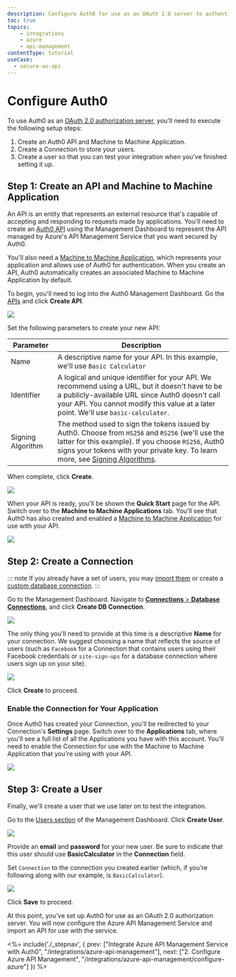 ```yaml
---
description: Configure Auth0 for use as an OAuth 2.0 server to authenticate users wanting access to an API managed by the Azure API Management service
toc: true
topics:
    - integrations
    - azure
    - api-management
contentType: tutorial
useCase:
  - secure-an-api
---
```

# Configure Auth0

To use Auth0 as an [OAuth 2.0 authorization server](/protocols/oauth2#oauth-roles), you'll need to execute the following setup steps:

1. Create an Auth0 API and Machine to Machine Application.
2. Create a Connection to store your users.
3. Create a user so that you can test your integration when you've finished setting it up.

## Step 1: Create an API and Machine to Machine Application

An API is an entity that represents an external resource that's capable of accepting and responding to requests made by applications. You'll need to create an [Auth0 API](/apis) using the Management Dashboard to represent the API managed by Azure's API Management Service that you want secured by Auth0.

You'll also need a [Machine to Machine Application](/applications/concepts/app-types-auth0), which represents your application and allows use of Auth0 for authentication. When you create an API, Auth0 automatically creates an associated Machine to Machine Application by default.

To begin, you'll need to log into the Auth0 Management Dashboard. Go the [APIs](${manage_url}/#/apis) and click **Create API**.

![](/media/articles/integrations/azure-api-mgmt/auth0/apis.png)

Set the following parameters to create your new API:

| Parameter | Description |
| --------- | ----------- |
| Name | A descriptive name for your API. In this example, we'll use `Basic Calculator` |
| Identifier | A logical and unique identifier for your API. We recommend using a URL, but it doesn't have to be a publicly-available URL since Auth0 doesn't call your API. You cannot modify this value at a later point. We'll use `basic-calculator`. |
| Signing Algorithm | The method used to sign the tokens issued by Auth0. Choose from `HS256` and `RS256` (we'll use the latter for this example). If you choose `RS256`, Auth0 signs your tokens with your private key. To learn more, see [Signing Algorithms](/tokens/concepts/signing-algorithms). |

When complete, click **Create**.

![](/media/articles/integrations/azure-api-mgmt/auth0/api-config.png)

When your API is ready, you'll be shown the **Quick Start** page for the API. Switch over to the **Machine to Machine Applications** tab. You'll see that Auth0 has also created and enabled a [Machine to Machine Application](/applications/concepts/app-types-auth0) for use with your API.

![](/media/articles/integrations/azure-api-mgmt/auth0/api-nic.png)

## Step 2: Create a Connection


::: note
If you already have a set of users, you may [import them](/extensions/user-import-export) or create a [custom database connection](https://auth0.com/docs/connections/database/mysql).
:::

Go to the Management Dashboard. Navigate to [**Connections** > **Database Connections**](${manage_url}/#/connections/database), and click **Create DB Connection**.

![](/media/articles/integrations/azure-api-mgmt/auth0/db-connections.png)

The only thing you'll need to provide at this time is a descriptive **Name** for your connection. We suggest choosing a name that reflects the source of users (such as `Facebook` for a Connection that contains users using their Facebook credentials or `site-sign-ups` for a database connection where users sign up on your site).

![](/media/articles/integrations/azure-api-mgmt/auth0/new-db-connection-config.png)

Click **Create** to proceed.

### Enable the Connection for Your Application

Once Auth0 has created your Connection, you'll be redirected to your Connection's **Settings** page. Switch over to the **Applications** tab, where you'll see a full list of all the Applications you have with this account. You'll need to enable the Connection for use with the Machine to Machine Application that you're using with your API.

![](/media/articles/integrations/azure-api-mgmt/auth0/connection-application.png)

## Step 3: Create a User

Finally, we'll create a user that we use later on to test the integration.

Go to the [Users section]((${manage_url}/#/users)) of the Management Dashboard. Click **Create User**.

![](/media/articles/integrations/azure-api-mgmt/auth0/user.png)

Provide an **email** and **password** for your new user. Be sure to indicate that this user should use **BasicCalculator** in the **Connection** field.

Set `Connection` to the connection you created earlier (which, if you're following along with our example, is `BasicCalculator`).

![](/media/articles/integrations/azure-api-mgmt/auth0/create-user.png)

Click **Save** to proceed.

At this point, you've set up Auth0 for use as an OAuth 2.0 authorization server. You will now configure the Azure API Management Service and import an API for use with the service.

<%= include('./_stepnav', {
 prev: ["Integrate Azure API Management Service with Auth0", "/integrations/azure-api-management"], next: ["2. Configure Azure API Management", "/integrations/azure-api-management/configure-azure"]
}) %>

